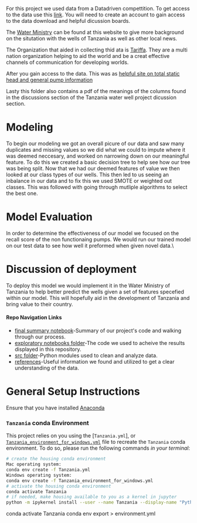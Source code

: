 For this project we used data from a Datadriven compettition. To get access to the data use this [link](https://www.drivendata.org/competitions/7/pump-it-up-data-mining-the-water-table/page/23/). You will need to create an account to gain access to the data download and helpful dicussion boards.


The [Water Ministry](http://maji.go.tz/) can be found at this website to give more background on the situtation with the wells of Tanzania as well as other local news.

The Organization that aided in collecting thid ata is [Tariffa](http://taarifa.org/). They are a multi nation organization helping to aid the world and be a creat effective channels of communication for developing worlds.

After you gain access to the data. This was as [helpful site on total static head and general pump information](https://www.pumpfundamentals.com/what%20is%20head.htm)

Lasty this folder also contains a pdf of the meanings of the columns found in the discussions section of the Tanzania water well project dicussion section.





















# Modeling
To begin our modeling we got an overall picure of our data and saw many duplicates and missing values so we did what we could to impute where it was deemed neccesary, and worked on narrowing down on our meaningful feature. To do this we created a basic decision tree to help see how our tree was being split. Now that we had our deemed features of value we then looked at our class types of our wells. This then led to us seeing an inbalance in our data and to fix this we used SMOTE or weighted out classes. This was followed with going through mutliple algorithms to select the best one.

#  Model Evaluation
In order to determine the effectiveness of our model we focused on the recall score of the non functionaing pumps. We would run our trained model on our test data to see how well it preformed when given novel data.\

# Discussion of deployment
To deploy this model we would implement it in the Water Ministry of Tanzania to help better predict the wells given a set of features specefied within our model. This will hopefully aid in the development of Tanzania and bring value to their country.






#### Repo Navigation Links
 - [final summary notebook](https://github.com/KarimOliver/Tanzania/blob/luluva/notebooks/report/final_analysis_report.ipynb)-Summary of our project's code and walking through our process.
 - [exploratory notebooks folder](https://github.com/KarimOliver/Tanzania/tree/master/exploratory)-The code we used to acheive the results displayed in this repository. 
 - [src folder](https://github.com/KarimOliver/Tanzania/tree/master/src/data_cleaning)-Python modules used to clean and analyze data.
 - [references](https://github.com/KarimOliver/Tanzania/tree/master/references)-Useful information we found and utilized to get a clear understanding of the data.
 
 
 
 
 
 
 
 
 
 
 
# General Setup Instructions 

Ensure that you have installed [Anaconda](https://docs.anaconda.com/anaconda/install/) 

### `Tanzania` conda Environment

This project relies on you using the [`Tanzania.yml`], or [`Tanzania_environment_for_windows.yml`](Tanzania_environment_for_windows.yml) file to recreate the `Tanzania` conda environment. To do so, please run the following commands *in your terminal*:
```bash
# create the housing conda environment
Mac operating system:
conda env create -f Tanzania.yml
Windows operating system:
conda env create -f Tanzania_environment_for_windows.yml
# activate the housing conda environment
conda activate Tanzania
# if needed, make housing available to you as a kernel in jupyter
python -m ipykernel install --user --name Tanzania --display-name "Python 3 (Tanzania)"
```

conda activate Tanzania
conda env export > environment.yml